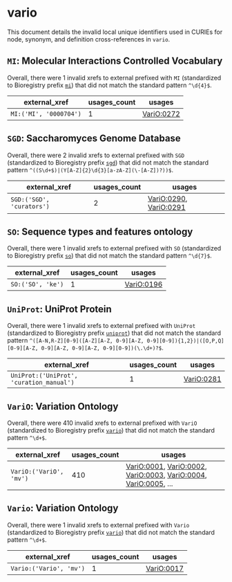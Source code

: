 # vario

This document details the invalid local unique identifiers used in CURIEs
for node, synonym, and definition cross-references in `vario`.


## `MI`: Molecular Interactions Controlled Vocabulary

Overall, there were 1 invalid
xrefs to external prefixed with `MI` (standardized to Bioregistry
prefix [`mi`](https://bioregistry.io/mi)) that
did not match the standard pattern `^\d{4}$`.

| external_xref          |   usages_count | usages                                                  |
|------------------------|----------------|---------------------------------------------------------|
| `MI:('MI', '0000704')` |              1 | [VariO:0272](http://purl.obolibrary.org/obo/VariO_0272) |

## `SGD`: Saccharomyces Genome Database

Overall, there were 2 invalid
xrefs to external prefixed with `SGD` (standardized to Bioregistry
prefix [`sgd`](https://bioregistry.io/sgd)) that
did not match the standard pattern `^((S\d+$)|(Y[A-Z]{2}\d{3}[a-zA-Z](\-[A-Z])?))$`.

| external_xref             |   usages_count | usages                                                                                                           |
|---------------------------|----------------|------------------------------------------------------------------------------------------------------------------|
| `SGD:('SGD', 'curators')` |              2 | [VariO:0290](http://purl.obolibrary.org/obo/VariO_0290), [VariO:0291](http://purl.obolibrary.org/obo/VariO_0291) |

## `SO`: Sequence types and features ontology

Overall, there were 1 invalid
xrefs to external prefixed with `SO` (standardized to Bioregistry
prefix [`so`](https://bioregistry.io/so)) that
did not match the standard pattern `^\d{7}$`.

| external_xref     |   usages_count | usages                                                  |
|-------------------|----------------|---------------------------------------------------------|
| `SO:('SO', 'ke')` |              1 | [VariO:0196](http://purl.obolibrary.org/obo/VariO_0196) |

## `UniProt`: UniProt Protein

Overall, there were 1 invalid
xrefs to external prefixed with `UniProt` (standardized to Bioregistry
prefix [`uniprot`](https://bioregistry.io/uniprot)) that
did not match the standard pattern `^([A-N,R-Z][0-9]([A-Z][A-Z, 0-9][A-Z, 0-9][0-9]){1,2})|([O,P,Q][0-9][A-Z, 0-9][A-Z, 0-9][A-Z, 0-9][0-9])(\.\d+)?$`.

| external_xref                            |   usages_count | usages                                                  |
|------------------------------------------|----------------|---------------------------------------------------------|
| `UniProt:('UniProt', 'curation_manual')` |              1 | [VariO:0281](http://purl.obolibrary.org/obo/VariO_0281) |

## `VariO`: Variation Ontology

Overall, there were 410 invalid
xrefs to external prefixed with `VariO` (standardized to Bioregistry
prefix [`vario`](https://bioregistry.io/vario)) that
did not match the standard pattern `^\d+$`.

| external_xref           |   usages_count | usages                                                                                                                                                                                                                                                                                           |
|-------------------------|----------------|--------------------------------------------------------------------------------------------------------------------------------------------------------------------------------------------------------------------------------------------------------------------------------------------------|
| `VariO:('VariO', 'mv')` |            410 | [VariO:0001](http://purl.obolibrary.org/obo/VariO_0001), [VariO:0002](http://purl.obolibrary.org/obo/VariO_0002), [VariO:0003](http://purl.obolibrary.org/obo/VariO_0003), [VariO:0004](http://purl.obolibrary.org/obo/VariO_0004), [VariO:0005](http://purl.obolibrary.org/obo/VariO_0005), ... |

## `Vario`: Variation Ontology

Overall, there were 1 invalid
xrefs to external prefixed with `Vario` (standardized to Bioregistry
prefix [`vario`](https://bioregistry.io/vario)) that
did not match the standard pattern `^\d+$`.

| external_xref           |   usages_count | usages                                                  |
|-------------------------|----------------|---------------------------------------------------------|
| `Vario:('Vario', 'mv')` |              1 | [VariO:0017](http://purl.obolibrary.org/obo/VariO_0017) |

